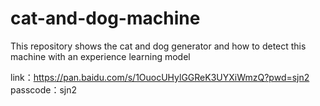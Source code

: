 # cat-and-dog-machine
This repository shows the cat and dog generator and how to detect this machine with an experience learning model



link：https://pan.baidu.com/s/1OuocUHylGGReK3UYXiWmzQ?pwd=sjn2 
passcode：sjn2
